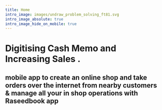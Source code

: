 ```yaml
---
title: Home
intro_image: images/undraw_problem_solving_ft81.svg
intro_image_absolute: true
intro_image_hide_on_mobile: true
---
```

# Digitising Cash Memo and Increasing Sales .

##  **mobile app to create an online shop and take orders over the internet from nearby customers & manage all your in shop operations with Raseedbook app**